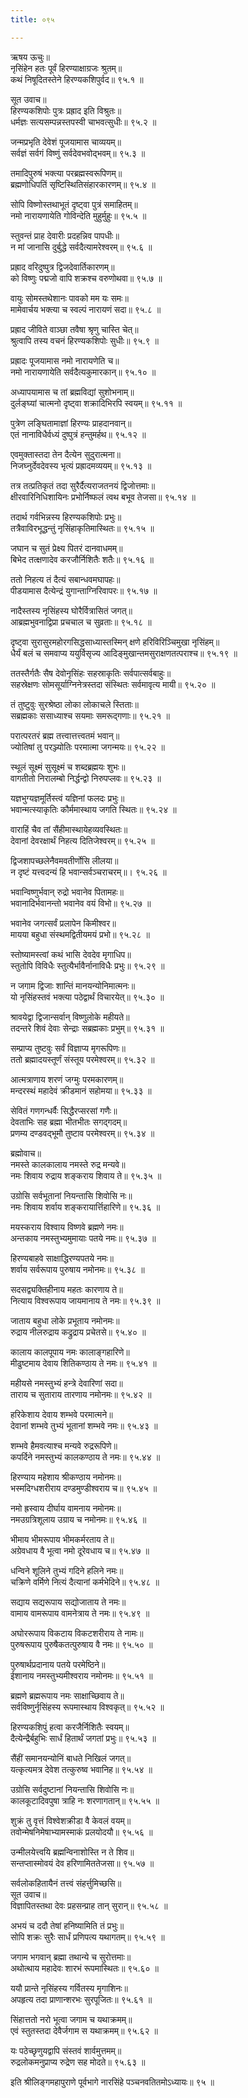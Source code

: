 ```yaml
---
title: ०९५

---
```

ऋषय ऊचुः॥  
नृसिंहेन हतः पूर्वं हिरण्याक्षाग्रजः श्रुतम्॥  
कथं निषूदितस्तेने हिरण्यकशिपुर्वद॥ ९५.१ ॥  
  
सूत उवाच॥  
हिरण्यकशिपोः पुत्रः प्रह्राद इति विश्रुतः॥  
धर्मज्ञः सत्यसम्पन्नस्तपस्वी चाभवत्सुधीः॥ ९५.२ ॥  
  
जन्मप्रभृति देवेशं पूजयामास चाव्ययम्॥  
सर्वज्ञं सर्वगं विष्णुं सर्वदेवभवोद्भवम्॥ ९५.३ ॥  
  
तमादिपुरुषं भक्त्या परब्रह्मस्वरूपिणम्॥  
ब्रह्मणोधिपतिं सृष्टिस्थितिसंहारकारणम्॥ ९५.४ ॥  
  
सोपि विष्णोस्तथाभूतं दृष्ट्वा पुत्रं समाहितम्॥  
नमो नारायणायेति गोविन्देति मुहुर्मुहुः॥ ९५.५ ॥  
  
स्तुवन्तं प्राह देवारीः प्रदहन्निव पापधीः॥  
न मां जानासि दुर्बुद्धे सर्वदैत्यामरेश्वरम्॥ ९५.६ ॥  
  
प्रह्राद वरिदुष्पुत्र द्विजदेवार्तिकारणम्॥  
को विष्णुः पद्मजो वापि शक्रश्च वरुणोथवा॥ ९५.७ ॥  
  
वायुः सोमस्तथेशानः पावको मम यः समः॥  
मामेवार्चय भक्त्या च स्वल्पं नारायणं सदा॥ ९५.८ ॥  
  
प्रह्राद जीविते वाञ्छा तवैषा श्रृणु चास्ति चेत्॥  
श्रुत्वापि तस्य वचनं हिरण्यकशिपोः सुधीः॥ ९५.९ ॥  
  
प्रह्रादः पूजयामास नमो नारायणेति च॥  
नमो नारायणायेति सर्वदैत्यकुमारकान्॥ ९५.१० ॥  
  
अध्यापयामास च तां ब्रह्मविद्यां सुशोभनाम्॥  
दुर्लङ्घ्यां चात्मनो दृष्ट्वा शक्रादिभिरपि स्वयम्॥ ९५.११ ॥  
  
पुत्रेण लङ्घितामाज्ञां हिरण्यः प्राहदानवान्॥  
एतं नानाविधैर्वध्यं दुष्पुत्रं हन्तुमर्हथ॥ ९५.१२ ॥  
  
एवमुक्तास्तदा तेन दैत्येन सुदुरात्मना॥  
निजघ्नुर्देवदेवस्य भृत्यं प्रह्रादमव्ययम्॥ ९५.१३ ॥  
  
तत्र तत्प्रतिकृतं तदा सुरैर्दैत्यराजतनयं द्विजोत्तमाः॥  
क्षीरवारिनिधिशायिनः प्रभोर्निष्फलं त्वथ बभूव तेजसा॥ ९५.१४ ॥  
  
तदार्थ गर्वभिन्नस्य हिरण्यकशिपोः प्रभुः॥  
तत्रैवाविरभूद्धन्तुं नृसिंहाकृतिमास्थितः॥ ९५.१५ ॥  
  
जघान च सुतं प्रेक्ष्य पितरं दानवाधमम्॥  
बिभेद तत्क्षणादेव करजौर्निशितैः शतैः॥ ९५.१६ ॥  
  
ततो निहत्य तं दैत्यं सबान्धवमघापहः॥  
पीडयामास दैत्येन्द्रं युगान्ताग्निरिवापरः॥ ९५.१७ ॥  
  
नादैस्तस्य नृसिंहस्य घोरैर्वित्रासितं जगत्॥  
आब्रह्मभुवनाद्विप्रा प्रचचाल च सुव्रताः॥ ९५.१८ ॥  
  
दृष्ट्वा सुरासुरमहोरगसिद्धसाध्यास्तस्मिन् क्षणे हरिविरिञ्चिमुखा नृसिंहम्॥  
धैर्यं बलं च समवाप्य ययुर्विसृज्य आदिङ्मुखान्तमसुराक्षणतत्पराश्च॥ ९५.१९ ॥  
  
ततस्तैर्गतैः सैष देवोनृसिंहः सहस्राकृतिः सर्वपात्सर्वबाहुः॥  
सहस्रेक्षणः सोमसूर्याग्निनेत्रस्तदा संस्थितः सर्वमावृत्य मायी॥ ९५.२० ॥  
  
तं तुष्टुवुः सुरश्रेष्ठा लोका लोकाचले स्तिताः॥  
सब्रह्मकाः ससाध्याश्च सयमाः समरूद्गणाः॥ ९५.२१ ॥  
  
परात्परतरं ब्रह्म तत्त्वात्तत्त्वतमं भवान्॥  
ज्योतिषां तु परञ्ज्योतिः परमात्मा जगन्मयः॥ ९५.२२ ॥  
  
स्थूलं सूक्ष्मं सुसूक्ष्मं च शब्दब्रह्मयः शुभः॥  
वागतीतो निरालम्बो निर्द्धन्द्वो निरुपप्लवः॥ ९५.२३ ॥  
  
यज्ञभुग्यज्ञमूर्तिस्त्वं यज्ञिनां फलदः प्रभुः॥  
भवान्मत्स्याकृतिः कौर्ममास्थाय जगति स्थितः॥ ९५.२४ ॥  
  
वाराहिं चैव तां सैंहीमास्थायेहव्यवस्थितः॥  
देवानां देवरक्षार्थं निहत्य दितिजेश्वरम्॥ ९५.२५ ॥  
  
द्विजशापच्छलेनैवमवतीर्णोसि लीलया॥  
न दृष्टं यत्त्वदन्यं हि भवान्सर्वञ्चराचरम्॥। ९५.२६ ॥  
  
भवान्विष्णुर्भवान् रुद्रो भवानेव पितामहः॥  
भवानादिर्भवानन्तो भवानेव वयं विभो॥ ९५.२७ ॥  
  
भवानेव जगत्सर्वं प्रलापेन किमीश्वर॥  
मायया बहुधा संस्थमद्वितीयमयं प्रभो॥ ९५.२८ ॥  
  
स्तोष्यामस्त्वां कथं भासि देवदेव मृगाधिप॥  
स्तुतोपि विविधैः स्तुत्यैर्भावैर्नानाविधैः प्रभुः॥ ९५.२९ ॥  
  
न जगाम द्विजाः शान्तिं मानयन्योनिमात्मनः॥  
यो नृसिंहस्तवं भक्त्या पठेद्वार्थं विचारयेत्॥ ९५.३० ॥  
  
श्रावयेद्वा द्विजान्सर्वान् विष्णुलोके महीयते॥  
तदन्तरे शिवं देवाः सेन्द्राः सब्रह्मकाः प्रभुम्॥ ९५.३१ ॥  
  
सम्प्राप्य तुष्टवुः सर्वं विज्ञाप्य मृगरूपिणः॥  
ततो ब्रह्मादयस्तूर्णं संस्तूय परमेश्वरम्॥ ९५.३२ ॥  
  
आत्मत्राणाय शरणं जग्मुः परमकारणम्॥  
मन्दरस्थं महादेवं क्रीडमानं सहोमया॥ ९५.३३ ॥  
  
सेवितं गणगन्धर्वैः सिद्धैरप्सरसां गणैः॥  
देवताभिः सह ब्रह्मा भीतभीतः सगद्गदम्॥  
प्रणम्य दण्डवद्भूमौ तुष्टाव परमेश्वरम्॥ ९५.३४ ॥  
  
ब्रह्मोवाच॥  
नमस्ते कालकालाय नमस्ते रुद्र मन्यवे॥  
नमः शिवाय रुद्राय शङ्कराय शिवाय ते॥ ९५.३५ ॥  
  
उग्रोसि सर्वभूतानां नियन्तासि शिवोसि नः॥  
नमः शिवाय शर्वाय शङ्करायार्त्तिहारिणे॥ ९५.३६ ॥  
  
मयस्कराय विश्वाय विष्णवे ब्रह्मणे नमः॥  
अन्तकाय नमस्तुभ्यमुमायाः पतये नमः॥ ९५.३७ ॥  
  
हिरण्यबाहवे साक्षाद्धिरण्यपतये नमः॥  
शर्वाय सर्वरूपाय पुरुषाय नमोनमः॥ ९५.३८ ॥  
  
सदसद्व्यक्तिहीनाय महतः कारणाय ते॥  
नित्याय विश्वरूपाय जायमानाय ते नमः॥ ९५.३९ ॥  
  
जाताय बहुधा लोके प्रभूताय नमोनमः॥  
रुद्राय नीलरुद्राय कद्रुद्राय प्रचेतसे॥ ९५.४० ॥  
  
कालाय कालपूपाय नमः कालाङ्गहारिणे॥  
मीढुष्टमाय देवाय शितिकण्ठाय ते नमः॥ ९५.४१ ॥  
  
महीयसे नमस्तुभ्यं हन्त्रे देवारिणां सदा॥  
ताराय च सुताराय तारणाय नमोनमः॥ ९५.४२ ॥  
  
हरिकेशाय देवाय शम्भवे परमात्मने॥  
देवानां शम्भवे तुभ्यं भूतानां शम्भवे नमः॥ ९५.४३ ॥  
  
शम्भवे हैमवत्याश्च मन्यवे रुद्ररूपिणे॥  
कपर्दिने नमस्तुभ्यं कालकण्ठाय ते नमः॥ ९५.४४ ॥  
  
हिरण्याय महेशाय श्रीकण्ठाय नमोनमः॥  
भस्मदिग्धशरीराय दण्डमुण्डीश्वराय च॥ ९५.४५ ॥  
  
नमो ह्रस्वाय दीर्घाय वामनाय नमोनमः॥  
नमउग्रत्रिशूलाय उग्राय च नमोनमः॥ ९५.४६ ॥  
  
भीमाय भीमरूपाय भीमकर्मरताय ते॥  
अग्रेवधाय वै भूत्वा नमो दूरेवधाय च॥ ९५.४७ ॥  
  
धन्विने शूलिने तुभ्यं गदिने हलिने नमः॥  
चक्रिणे वर्मिणे नित्यं दैत्यानां कर्मभेदिने॥ ९५.४८ ॥  
  
सद्याय सद्यरूपाय सद्योजाताय ते नमः॥  
वामाय वामरूपाय वामनेत्राय ते नमः॥ ९५.४९ ॥  
  
अघोररूपाय विकटाय विकटशरीराय ते नामः॥  
पुरुषरूपाय पुरुषैकतत्पुरुषाय वै नमः॥ ९५.५० ॥  
  
पुरुषार्थप्रदानाय पतये परमेष्ठिने॥  
ईशानाय नमस्तुभ्यमीश्वराय नमोनमः॥ ९५.५१ ॥  
  
ब्रह्मणे ब्रह्मरूपाय नमः साक्षाच्छिवाय ते॥  
सर्वविष्णुर्नृसिंहस्य रूपमास्थाय विश्वकृत्॥ ९५.५२ ॥  
  
हिरण्यकशिपुं हत्वा करजैर्निशितैः स्वयम्॥  
दैत्येन्द्रैर्बहुभिः सार्धं हितार्थं जगतां प्रभुः॥ ९५.५३ ॥  
  
सैंहीं समानयन्योनिं बाधते निखिलं जगत्॥  
यत्कृत्यमत्र देवेश तत्कुरुष्व भवानिह॥ ९५.५४ ॥  
  
उग्रोसि सर्वदुष्टानां नियन्तासि शिवोसि नः॥  
कालकूटादिवपुषा त्राहि नः शरणागतान्॥ ९५.५५ ॥  
  
शुक्रं तु वृत्तं विश्वेशक्रीडा वै केवलं वयम्॥  
तवोन्मेषनिमेषाभ्यामस्माकं प्रलयोदयौ॥ ९५.५६ ॥  
  
उन्मीलयेत्त्वयि ब्रह्मन्विनाशोस्ति न ते शिव॥  
सन्तप्तास्मोवयं देव हरिणामिततेजसा॥ ९५.५७ ॥  
  
सर्वलोकहितायैनं तत्त्वं संहर्त्तुमिच्छसि॥  
सूत उवाच॥  
विज्ञापितस्तथा देवः प्रहसन्प्राह तान् सुरान्॥ ९५.५८ ॥  
  
अभयं च ददौ तेषां हनिष्यामिति तं प्रभुः॥  
सोपि शक्रः सुरैः सार्धं प्रणिपत्य यथागतम्॥ ९५.५९ ॥  
  
जगाम भगवान् ब्रह्मा तथान्ये च सुरोत्तमाः॥  
अथोत्थाय महादेवः शारभं रूपमास्थितः॥ ९५.६० ॥  
  
ययौ प्रान्ते नृसिंहस्य गर्वितस्य मृगाशिनः॥  
अपहृत्य तदा प्राणान्शरभः सुरपूजितः॥ ९५.६१ ॥  
  
सिंहात्ततो नरो भूत्वा जगाम च यथाक्रमम्॥  
एवं स्तुतस्तदा देवैर्जगाम स यथाक्रमम्॥ ९५.६२ ॥  
  
यः पठेच्छृणुयद्वापि संस्तवं शार्वमुत्तमम्॥  
रुद्रलोकमनुप्राप्य रुद्रेण सह मोदते॥ ९५.६३ ॥  
  
इति श्रीलिङ्गमहापुराणे पूर्वभागे नारसिंहे पञ्चनवतितमोऽध्यायः॥ ९५ ॥